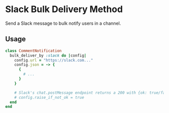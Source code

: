# Slack Bulk Delivery Method

Send a Slack message to bulk notify users in a channel.

## Usage

```ruby
class CommentNotification
  bulk_deliver_by :slack do |config|
    config.url = "https://slack.com..."
    config.json = -> {
      {
        # ...
      }
    }

    # Slack's chat.postMessage endpoint returns a 200 with {ok: true/false}. Disable this check by setting to false
    # config.raise_if_not_ok = true
  end
end
```
